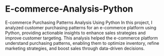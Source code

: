 # E-commerce-Analysis-Python
E-commerce Purchasing Patterns Analysis Using Python  In this project, I analyzed customer purchasing patterns for an e-commerce platform using Python, providing actionable insights to enhance sales strategies and improve customer targeting.
This analysis helped the e-commerce platform understand purchasing patterns, enabling them to optimize inventory, refine marketing strategies, and boost sales through data-driven decisions.
